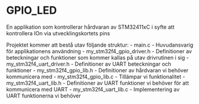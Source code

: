# GPIO_LED
 En applikation som kontrollerar hårdvaran av STM32411xC i syfte att kontrollera IOn via utvecklingskortets pins

 Projektet kommer att bestå utav följande struktur:
    - main.c - Huvudansvarig för applikationens användning
    - my_stm32f4_gpio_driver.h - Definitioner av beteckningar och funktioner som kommer kallas på utav drivrutinen i sig
    - my_stm32f4_uart_driver.h - Definitioner av UART beteckningar och funktioner
    - my_stm32f4_gpio_lib.h - Definitioner av hårdvaran vi behöver kommunicera med
    - my_stm32f4_gpio_lib.c - Tillämpar vi funktionalitet
    - my_stm32f4_uart_lib.h - Definitioner av UART funktioner vi behöver för att kommunicera med UART
    - my_stm32f4_uart_lib.c - Implementering av UART funktionerna vi behöver 